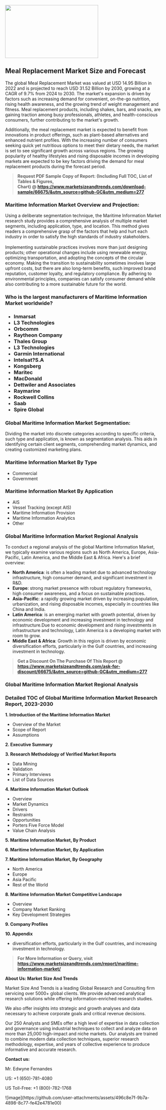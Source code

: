<p><img class="alignnone size-medium wp-image-20088" src="https://ffe5etoiles.com/wp-content/uploads/2024/12/MST1-300x171.png" alt="" width="300" height="171" /></p><h2>Meal Replacement Market Size and Forecast</h2><p>The global Meal Replacement Market was valued at USD 14.95 Billion in 2022 and is projected to reach USD 31.52 Billion by 2030, growing at a CAGR of 9.7% from 2024 to 2030. The market's expansion is driven by factors such as increasing demand for convenient, on-the-go nutrition, rising health awareness, and the growing trend of weight management and fitness. Meal replacement products, including shakes, bars, and snacks, are gaining traction among busy professionals, athletes, and health-conscious consumers, further contributing to the market's growth.</p><p>Additionally, the meal replacement market is expected to benefit from innovations in product offerings, such as plant-based alternatives and enhanced nutrient profiles. With the increasing number of consumers seeking quick yet nutritious options to meet their dietary needs, the market is set to see significant growth across various regions. The growing popularity of healthy lifestyles and rising disposable incomes in developing markets are expected to be key factors driving the demand for meal replacement products during the forecast period.</p></p><blockquote id="" class=""><strong>Request PDF Sample Copy of Report: (Including Full TOC, List of Tables &amp; Figures, Chart)&nbsp;@&nbsp;<strong><a href="https://www.marketsizeandtrends.com/download-sample/66675/&utm_source=github-GC&utm_medium=277" target="_blank">https://www.marketsizeandtrends.com/download-sample/66675/&utm_source=github-GC&utm_medium=277</a></strong></strong></blockquote><h3 id="" class="">Maritime Information Market&nbsp;Overview and Projection:</h3><p id="" class="">Using a deliberate segmentation technique, the Maritime Information Market research study provides a comprehensive analysis of multiple market segments, including application, type, and location. This method gives readers a comprehensive grasp of the factors that help and hurt each industry in order to satisfy the high standards of industry stakeholders. <br /> <br />Implementing sustainable practices involves more than just designing products; other operational changes include using renewable energy, optimizing transportation, and adopting the concepts of the circular economy. Making the transition to sustainability sometimes involves large upfront costs, but there are also long-term benefits, such improved brand reputation, customer loyalty, and regulatory compliance. By adhering to environmental principles, companies can satisfy consumer demand while also contributing to a more sustainable future for the world.</p><h3 id="" class="">Who is the largest manufacturers of&nbsp;Maritime Information Market worldwide?</h3><h3 class=""><p><ul><li>Inmarsat </li><li> L3 Technologies </li><li> Orbcomm </li><li> Raytheon Company </li><li> Thales Group </li><li> L3 Technologies </li><li> Garmin International </li><li> Intelsat?S.A </li><li> Kongsberg </li><li> Maritec </li><li> MacDonald </li><li> Dettwiler and Associates </li><li> Raymarine </li><li> Rockwell Collins </li><li> Saab </li><li> Spire Global</li></ul></p></h3><h3 id="" class="">Global&nbsp;Maritime Information Market Segmentation:</h3><p id="" class="">Dividing the market into discrete categories according to specific criteria, such type and application, is known as segmentation analysis. This aids in identifying certain client segments, comprehending market dynamics, and creating customized marketing plans.</p><h3 id="" class="">Maritime Information Market&nbsp;By Type</h3><p><p><ul><li>Commercial </li><li> Government</p></li></ul></p></p><h3 id="" class="">Maritime Information Market&nbsp;By Application</h3><p class=""><p><ul><li>AIS </li><li> Vessel Tracking (except AIS) </li><li> Maritime Information Provision </li><li> Maritime Information Analytics </li><li> Other</li></ul></p></p><h3 id="" class="">Global Maritime Information Market Regional Analysis</h3><p id="" class="">To conduct a regional analysis of the global Maritime Information Market, we typically examine various regions such as North America, Europe, Asia-Pacific, Latin America, and the Middle East &amp; Africa. Here's a brief overview:</p><ul><li><strong>North America</strong>: is often a leading market due to advanced technology infrastructure, high consumer demand, and significant investment in R&amp;D.</li><li><strong>Europe</strong>: strong market presence with robust regulatory frameworks, high consumer awareness, and a focus on sustainable practices.</li><li><strong>Asia-Pacific</strong>: a rapidly growing market driven by increasing population, urbanization, and rising disposable incomes, especially in countries like China and India.</li><li><strong>Latin America</strong>: is an emerging market with growth potential, driven by economic development and increasing investment in technology and infrastructure.Due to economic development and rising investments in infrastructure and technology, Latin America is a developing market with room to grow.</li><li><strong>Middle East &amp; Africa</strong>: Growth in this region is driven by economic diversification efforts, particularly in the Gulf countries, and increasing investment in technology.</li></ul><blockquote id="" class=""><strong>Get a Discount On The Purchase Of This Report @ <strong><a href="https://www.marketsizeandtrends.com/ask-for-discount/66675/&utm_source=github-GC&utm_medium=277" target="_blank">https://www.marketsizeandtrends.com/ask-for-discount/66675/&utm_source=github-GC&utm_medium=277</a></strong></strong></blockquote><h3 id="" class="">Global Maritime Information Market Regional Analysis</h3><h3 id="" class="">Detailed TOC of Global Maritime Information Market Research Report, 2023-2030</h3><p id="" class=""><strong>1. Introduction of the Maritime Information Market</strong></p><ul><li>Overview of the Market</li><li>Scope of Report</li><li>Assumptions</li></ul><p id="" class=""><strong>2. Executive Summary</strong></p><p id="" class=""><strong>3. Research Methodology of Verified Market Reports</strong></p><ul><li>Data Mining</li><li>Validation</li><li>Primary Interviews</li><li>List of Data Sources</li></ul><p id="" class=""><strong>4. Maritime Information Market Outlook</strong></p><ul><li>Overview</li><li>Market Dynamics</li><li>Drivers</li><li>Restraints</li><li>Opportunities</li><li>Porters Five Force Model</li><li>Value Chain Analysis</li></ul><p id="" class=""><strong>5. Maritime Information Market, By Product</strong></p><p id="" class=""><strong>6. Maritime Information Market, By Application</strong></p><p id="" class=""><strong>7. Maritime Information Market, By Geography</strong></p><ul><li>North America</li><li>Europe</li><li>Asia Pacific</li><li>Rest of the World</li></ul><p id="" class=""><strong>8. Maritime Information Market Competitive Landscape</strong></p><ul><li>Overview</li><li>Company Market Ranking</li><li>Key Development Strategies</li></ul><p id="" class=""><strong>9. Company Profiles</strong></p><p id="" class=""><strong>10. Appendix</strong></p><ul><li>diversification efforts, particularly in the Gulf countries, and increasing investment in technology.</li></ul><blockquote id="" class=""><strong>For More Information or Query, visit <strong><strong><a href="https://www.marketsizeandtrends.com/report/maritime-information-market/" target="_blank">https://www.marketsizeandtrends.com/report/maritime-information-market/</a></strong></strong></strong></blockquote><p id="" class=""><strong>About Us: Market Size And Trends</strong></p><p id="" class="">Market Size And Trends is a leading Global Research and Consulting firm servicing over 5000+ global clients. We provide advanced analytical research solutions while offering information-enriched research studies.</p><p id="" class="">We also offer insights into strategic and growth analyses and data necessary to achieve corporate goals and critical revenue decisions.</p><p id="" class="">Our 250 Analysts and SMEs offer a high level of expertise in data collection and governance using industrial techniques to collect and analyze data on more than 25,000 high-impact and niche markets. Our analysts are trained to combine modern data collection techniques, superior research methodology, expertise, and years of collective experience to produce informative and accurate research.</p><p id="" class=""><strong>Contact us:</strong></p><p id="" class="">Mr. Edwyne Fernandes</p><p id="" class="">US: +1 (650)-781-4080</p><p id="" class="">US Toll-Free: +1 (800)-782-1768</p>
![image](https://github.com/user-attachments/assets/496c8e7f-9b7a-4898-8c77-fe42e4781e00)
